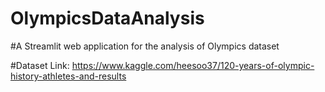 # OlympicsDataAnalysis
#A Streamlit web application for the analysis of Olympics dataset

#Dataset Link: https://www.kaggle.com/heesoo37/120-years-of-olympic-history-athletes-and-results
